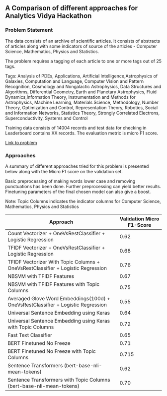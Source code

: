 ## A Comparison of different approaches for Analytics Vidya Hackathon

### Problem Statement

The data consists of an archive of scientific articles. It consists of abstracts of articles along with some indicators of source of the articles - Computer Science, Mathematics, Physics and Statistics.

The problem requires a tagging of each article to one or more tags out of 25 tags.

Tags: Analysis of PDEs, Applications, Artificial Intelligence,Astrophysics of Galaxies, Computation and Language, Computer Vision and Pattern Recognition, Cosmology and Nongalactic Astrophysics, Data Structures and Algorithms, Differential Geometry, Earth and Planetary Astrophysics, Fluid Dynamics,Information Theory, Instrumentation and Methods for Astrophysics, Machine Learning, Materials Science, Methodology, Number Theory, Optimization and Control, Representation Theory, Robotics, Social and Information Networks, Statistics Theory, Strongly Correlated Electrons, Superconductivity, Systems and Control

Training data consists of 14004 records and test data for checking in Leaderboard contains XX records.
The evaluation metric is micro F1 score.

[Link to problem](https://datahack.analyticsvidhya.com/contest/hacklive-3-guided-hackathon-text-classification/#ProblemStatement)

### Approaches

A summary of different approaches tried for this problem is presented below along with the Micro F1 score on the validation set.

Basic preprocessing of making words lower case and removing punctuations has been done. Further preprocessing can yield better results. Finetuning parameters of the final chosen model can also give a boost.

Note: Topic Columns indicates the indicator columns for Computer Science, Mathematics, Physics and Statistics

| Approach      | Validation Micro F1-Score |
| ----------- | ----------- |
| Count Vectorizer + OneVsRestClassifier + Logistic Regression     | 0.62       |
| TFIDF Vectorizer + OneVsRestClassifier + Logistic Regression   | 0.68        |
| TFIDF Vectorizer With Topic Columns  + OneVsRestClassifier + Logistic Regression   | 0.76        |
| NBSVM with TFIDF Features   | 0.67        |
| NBSVM with TFIDF Features with Topic Columns   |   0.75      |
| Averaged Glove Word Embeddings(100d) + OneVsRestClassifier + Logistic Regression  |   0.55      |
| Universal Sentence Embedding using Keras  |   0.64     |
| Universal Sentence Embedding using Keras with Topic Columns  |   0.72     |
| Fast Text Classifier  |   0.65     |
| BERT Finetuned No Freeze |  0.71      |
| BERT Finetuned No Freeze with Topic Columns |  0.715      |
| Sentence Transformers (bert-base-nli-mean-tokens) |   0.62    |
| Sentence Transformers with Topic Columns (bert-base-nli-mean-tokens) | 0.70       |
